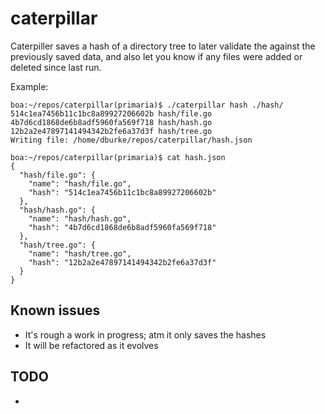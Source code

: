 # caterpillar

Caterpiller saves a hash of a directory tree to later validate
the against the previously saved data, and also let you know if 
any files were added or deleted since last run.

Example:
```
boa:~/repos/caterpillar(primaria)$ ./caterpillar hash ./hash/
514c1ea7456b11c1bc8a89927206602b hash/file.go
4b7d6cd1868de6b8adf5960fa569f718 hash/hash.go
12b2a2e47897141494342b2fe6a37d3f hash/tree.go
Writing file: /home/dburke/repos/caterpillar/hash.json

boa:~/repos/caterpillar(primaria)$ cat hash.json
{
  "hash/file.go": {
    "name": "hash/file.go",
    "hash": "514c1ea7456b11c1bc8a89927206602b"
  },
  "hash/hash.go": {
    "name": "hash/hash.go",
    "hash": "4b7d6cd1868de6b8adf5960fa569f718"
  },
  "hash/tree.go": {
    "name": "hash/tree.go",
    "hash": "12b2a2e47897141494342b2fe6a37d3f"
  }
}
```

## Known issues

* It's rough a work in progress; atm it only saves the hashes
* It will be refactored as it evolves

## TODO

* 
